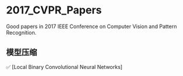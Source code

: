 # 2017_CVPR_Papers
Good papers in 2017 IEEE Conference on Computer Vision and Pattern Recognition.

## 模型压缩
:white_check_mark: [Local Binary Convolutional Neural Networks]
